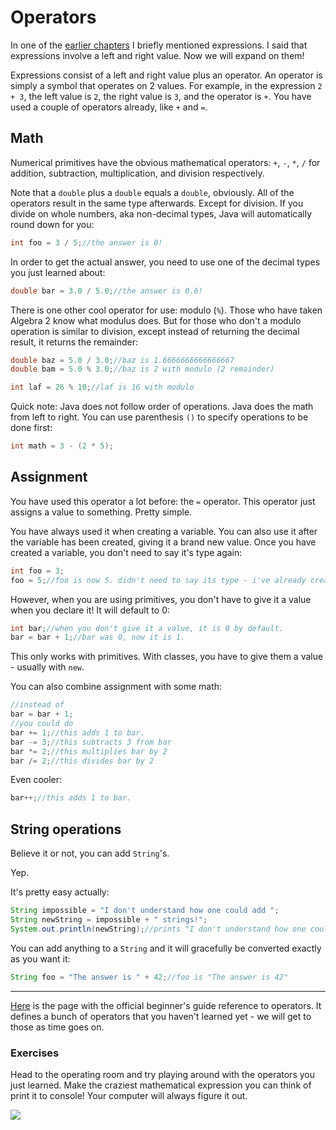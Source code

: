 # Operators

In one of the [earlier chapters](/basic-syntax.md) I briefly mentioned expressions. I said that expressions involve a left and right value. Now we will expand on them!

Expressions consist of a left and right value plus an operator. An operator is simply a symbol that operates on 2 values. For example, in the expression `2 + 3`, the left value is `2`, the right value is `3`, and the operator is `+`. You have used a couple of operators already, like `+` and `=`.

## Math

Numerical primitives have the obvious mathematical operators: `+`, `-`, `*`, `/` for addition, subtraction, multiplication, and division respectively.

Note that a `double` plus a `double` equals a `double`, obviously. All of the operators result in the same type afterwards. Except for division. If you divide on whole numbers, aka non-decimal types, Java will automatically round down for you:

```java
int foo = 3 / 5;//the answer is 0!
```

In order to get the actual answer, you need to use one of the decimal types you just learned about:

```java
double bar = 3.0 / 5.0;//the answer is 0.6!
```

There is one other cool operator for use: modulo \(`%`\). Those who have taken Algebra 2 know what modulus does. But for those who don't a modulo operation is similar to division, except instead of returning the decimal result, it returns the remainder:

```java
double baz = 5.0 / 3.0;//baz is 1.6666666666666667
double bam = 5.0 % 3.0;//baz is 2 with modulo (2 remainder)

int laf = 26 % 10;//laf is 16 with modulo
```

Quick note: Java does not follow order of operations. Java does the math from left to right. You can use parenthesis `()` to specify operations to be done first:

```java
int math = 3 - (2 * 5);
```

## Assignment

You have used this operator a lot before: the `=` operator. This operator just assigns a value to something. Pretty simple.

You have always used it when creating a variable. You can also use it after the variable has been created, giving it a brand new value. Once you have created a variable, you don't need to say it's type again:

```java
int foo = 3;
foo = 5;//foo is now 5. didn't need to say its type - i've already created it!
```

However, when you are using primitives, you don't have to give it a value when you declare it! It will default to 0:

```java
int bar;//when you don't give it a value, it is 0 by default.
bar = bar + 1;//bar was 0, now it is 1.
```

This only works with primitives. With classes, you have to give them a value - usually with `new`.

You can also combine assignment with some math:

```java
//instead of
bar = bar + 1;
//you could do
bar += 1;//this adds 1 to bar.
bar -= 3;//this subtracts 3 from bar
bar *= 2;//this multiplies bar by 2
bar /= 2;//this divides bar by 2
```

Even cooler:

```java
bar++;//this adds 1 to bar.
```

## String operations

Believe it or not, you can add `String`'s.

Yep.

It's pretty easy actually:

```java
String impossible = "I don't understand how one could add ";
String newString = impossible + " strings!";
System.out.println(newString);//prints "I don't understand how one could add strings!"
```

You can add anything to a `String` and it will gracefully be converted exactly as you want it:

```java
String foo = "The answer is " + 42;//foo is "The answer is 42"
```

---

[Here](https://docs.oracle.com/javase/tutorial/java/nutsandbolts/operators.html) is the page with the official beginner's guide reference to operators. It defines a bunch of operators that you haven't learned yet - we will get to those as time goes on.

### Exercises

Head to the operating room and try playing around with the operators you just learned. Make the craziest mathematical expression you can think of print it to console! Your computer will always figure it out.

![](https://imgs.xkcd.com/comics/types.png)


